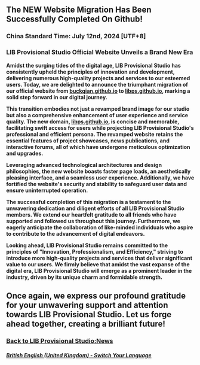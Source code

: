 ## The NEW Website Migration Has Been Successfully Completed On Github!
### China Standard Time: July 12nd, 2024 [UTF+8]
### LIB Provisional Studio Official Website Unveils a Brand New Era

**Amidst the surging tides of the digital age, LIB Provisional Studio has consistently upheld the principles of innovation and development, delivering numerous high-quality projects and services to our esteemed users. Today, we are delighted to announce the triumphant migration of our official website from [buckqian.github.io](https://buckqian.github.io) to [libps.github.io](https://libps.github.io), marking a solid step forward in our digital journey.**

**This transition embodies not just a revamped brand image for our studio but also a comprehensive enhancement of user experience and service quality. The new domain, [libps.github.io](https://libps.github.io), is concise and memorable, facilitating swift access for users while projecting LIB Provisional Studio's professional and efficient persona. The revamped website retains the essential features of project showcases, news publications, and interactive forums, all of which have undergone meticulous optimization and upgrades.**

**Leveraging advanced technological architectures and design philosophies, the new website boasts faster page loads, an aesthetically pleasing interface, and a seamless user experience. Additionally, we have fortified the website's security and stability to safeguard user data and ensure uninterrupted operation.**

**The successful completion of this migration is a testament to the unwavering dedication and diligent efforts of all LIB Provisional Studio members. We extend our heartfelt gratitude to all friends who have supported and followed us throughout this journey. Furthermore, we eagerly anticipate the collaboration of like-minded individuals who aspire to contribute to the advancement of digital endeavors.**

**Looking ahead, LIB Provisional Studio remains committed to the principles of "Innovation, Professionalism, and Efficiency," striving to introduce more high-quality projects and services that deliver significant value to our users. We firmly believe that amidst the vast expanse of the digital era, LIB Provisional Studio will emerge as a prominent leader in the industry, driven by its unique charm and formidable strength.**

**Once again, we express our profound gratitude for your unwavering support and attention towards LIB Provisional Studio. Let us forge ahead together, creating a brilliant future!**
---
### [Back to LIB Provisional Studio:News](https://libps.github.io/en/british/News)

##### [British English (United Kingdom) - Switch Your Language](https://libps.github.io/index)
